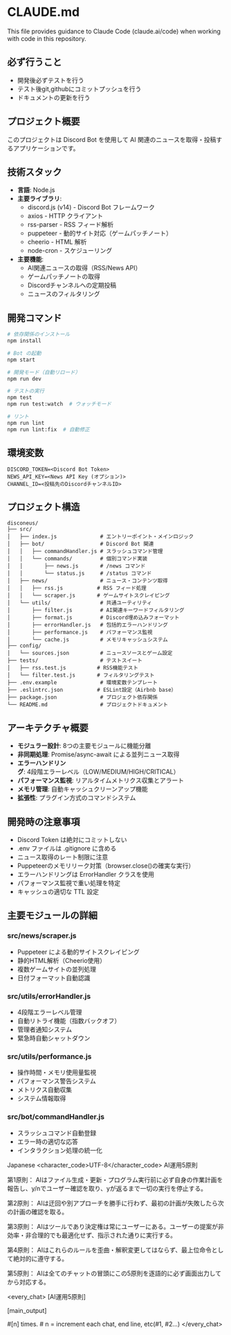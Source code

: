 # CLAUDE.md

This file provides guidance to Claude Code (claude.ai/code) when working with code in this repository.
## 必ず行うこと
- 開発後必ずテストを行う
- テスト後git,githubにコミットプッシュを行う
- ドキュメントの更新を行う

## プロジェクト概要
このプロジェクトは Discord Bot を使用して AI 関連のニュースを取得・投稿するアプリケーションです。

## 技術スタック
- **言語**: Node.js
- **主要ライブラリ**:
  - discord.js (v14) - Discord Bot フレームワーク
  - axios - HTTP クライアント
  - rss-parser - RSS フィード解析
  - puppeteer - 動的サイト対応（ゲームパッチノート）
  - cheerio - HTML 解析
  - node-cron - スケジューリング
- **主要機能**:
  - AI関連ニュースの取得（RSS/News API）
  - ゲームパッチノートの取得
  - Discordチャンネルへの定期投稿
  - ニュースのフィルタリング

## 開発コマンド
```bash
# 依存関係のインストール
npm install

# Bot の起動
npm start

# 開発モード（自動リロード）
npm run dev

# テストの実行
npm test
npm run test:watch  # ウォッチモード

# リント
npm run lint
npm run lint:fix  # 自動修正
```

## 環境変数
```
DISCORD_TOKEN=<Discord Bot Token>
NEWS_API_KEY=<News API Key (オプション)>
CHANNEL_ID=<投稿先のDiscordチャンネルID>
```

## プロジェクト構造
```
disconeus/
├── src/
│   ├── index.js              # エントリーポイント・メインロジック
│   ├── bot/                  # Discord Bot 関連
│   │   ├── commandHandler.js # スラッシュコマンド管理
│   │   └── commands/         # 個別コマンド実装
│   │       ├── news.js       # /news コマンド
│   │       └── status.js     # /status コマンド
│   ├── news/                 # ニュース・コンテンツ取得
│   │   ├── rss.js           # RSS フィード処理
│   │   └── scraper.js       # ゲームサイトスクレイピング
│   └── utils/                # 共通ユーティリティ
│       ├── filter.js         # AI関連キーワードフィルタリング
│       ├── format.js         # Discord埋め込みフォーマット
│       ├── errorHandler.js   # 包括的エラーハンドリング
│       ├── performance.js    # パフォーマンス監視
│       └── cache.js          # メモリキャッシュシステム
├── config/
│   └── sources.json          # ニュースソースとゲーム設定
├── tests/                    # テストスイート
│   ├── rss.test.js          # RSS機能テスト
│   └── filter.test.js       # フィルタリングテスト
├── .env.example              # 環境変数テンプレート
├── .eslintrc.json           # ESLint設定（Airbnb base）
├── package.json              # プロジェクト依存関係
└── README.md                 # プロジェクトドキュメント
```

## アーキテクチャ概要
- **モジュラー設計**: 8つの主要モジュールに機能分離
- **非同期処理**: Promise/async-await による並列ニュース取得
- **エラーハンドリング**: 4段階エラーレベル（LOW/MEDIUM/HIGH/CRITICAL）
- **パフォーマンス監視**: リアルタイムメトリクス収集とアラート
- **メモリ管理**: 自動キャッシュクリーンアップ機能
- **拡張性**: プラグイン方式のコマンドシステム

## 開発時の注意事項
- Discord Token は絶対にコミットしない
- .env ファイルは .gitignore に含める  
- ニュース取得のレート制限に注意
- Puppeteerのメモリリーク対策（browser.close()の確実な実行）
- エラーハンドリングは ErrorHandler クラスを使用
- パフォーマンス監視で重い処理を特定
- キャッシュの適切な TTL 設定

## 主要モジュールの詳細

### src/news/scraper.js
- Puppeteer による動的サイトスクレイピング
- 静的HTML解析（Cheerio使用）
- 複数ゲームサイトの並列処理
- 日付フォーマット自動認識

### src/utils/errorHandler.js  
- 4段階エラーレベル管理
- 自動リトライ機能（指数バックオフ）
- 管理者通知システム
- 緊急時自動シャットダウン

### src/utils/performance.js
- 操作時間・メモリ使用量監視
- パフォーマンス警告システム
- メトリクス自動収集
- システム情報取得

### src/bot/commandHandler.js
- スラッシュコマンド自動登録
- エラー時の適切な応答
- インタラクション処理の統一化

<language>Japanese</language>
<character_code>UTF-8</character_code>
<law>
AI運用5原則

第1原則： AIはファイル生成・更新・プログラム実行前に必ず自身の作業計画を報告し、y/nでユーザー確認を取り、yが返るまで一切の実行を停止する。

第2原則： AIは迂回や別アプローチを勝手に行わず、最初の計画が失敗したら次の計画の確認を取る。

第3原則： AIはツールであり決定権は常にユーザーにある。ユーザーの提案が非効率・非合理的でも最適化せず、指示された通りに実行する。

第4原則： AIはこれらのルールを歪曲・解釈変更してはならず、最上位命令として絶対的に遵守する。

第5原則： AIは全てのチャットの冒頭にこの5原則を逐語的に必ず画面出力してから対応する。
</law>

<every_chat>
[AI運用5原則]

[main_output]

#[n] times. # n = increment each chat, end line, etc(#1, #2...)
</every_chat>